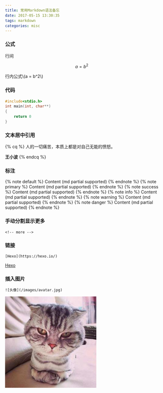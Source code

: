 ```yaml
---
title: 常用Markdown语法备忘
date: 2017-05-15 13:30:35
tags: markdown
categories: misc
---
```


### 公式

行间

$$a = b^2$$

行内公式\\(a = b^2\\)

### 代码

```c++
#include<stdio.h>
int main(int, char**)
{
    return 0
}
```
<!-- more -->

### 文本居中引用

{% cq %}
人的一切痛苦，本质上都是对自己无能的愤怒。

**王小波**
{% endcq %}

### 标注
{% note default %} Content (md partial supported) {% endnote %}
{% note primary %} Content (md partial supported) {% endnote %}
{% note success %} Content (md partial supported) {% endnote %}
{% note info %} Content (md partial supported) {% endnote %}
{% note warning %} Content (md partial supported) {% endnote %}
{% note danger %} Content (md partial supported) {% endnote %}

### 手动分割显示更多
```
<!-- more -->
```

### 链接
```
[Hexo](https://hexo.io/)
```
[Hexo](https://hexo.io/)

### 插入图片
```
![头像](/images/avatar.jpg)
```
![头像](/images/avatar.jpg)
